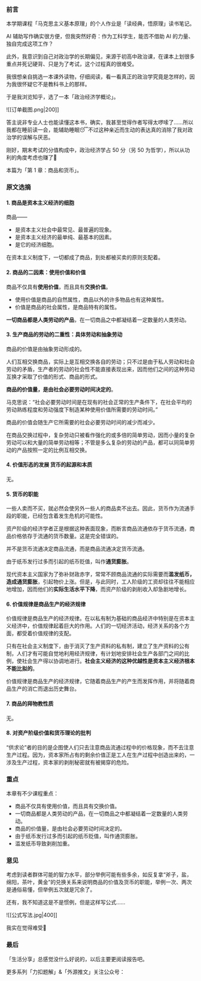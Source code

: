 ### 前言

本学期课程「马克思主义基本原理」的个人作业是「读经典，悟原理」读书笔记。

AI 辅助写作确实很方便，但我突然好奇：作为工科学生，能否不借助 AI 的力量、独自完成这项工作？

此外，我意识到自己对政治学的长期偏见，来源于初高中政治课，在课本上划很多重点并死记硬背、只是为了考试，这个过程真的很难受。

我很想亲自挑选一本课外读物，仔细阅读，看一看真正的政治学究竟是怎样的，因为我很怀疑它不是教科书上的那样。

于是我浏览知乎，选了一本「政治经济学概论」。

![[订单截图.png|200]]

答主说非专业人士也能读懂这本书，确实，我甚至觉得作者写得太啰嗦了……所以我都在睡前读一会，能辅助睡眠😴不过这种亲近而生动的表达真的消除了我对政治学的误解与厌恶。

刚好，期末考试的分值构成中，政治经济学占 50 分（另 50 为哲学），所以从功利的角度考虑也赚了🤣

本篇为「第 1 章：商品和货币」。

### 原文选摘

#### 1. 商品是资本主义经济的细胞

商品——

- 是资本主义社会中最常见、最普遍的现象。
- 是资本主义经济的最单纯、最基本的因素。
- 是它的经济细胞。

在资本主义制度下，一切都成了商品，到处都被买卖的原则支配着。

#### 2. 商品的二因素：使用价值和价值

商品不仅具有**使用价值**，而且具有**交换价值**。

- 使用价值是商品的自然属性，商品以外的许多物品也有这种属性。
- 价值是商品的社会属性，是商品特有的属性。

**一切商品都是人类劳动的产品**，在一切商品之中都凝结着一定数量的人类劳动。

#### 3. 生产商品的劳动的二重性：具体劳动和抽象劳动

商品的价值是由抽象劳动形成的。

人们互相交换商品，实际上是互相交换各自的劳动；只不过是由于私人劳动和社会劳动的矛盾，生产者的劳动的社会性不能直接表现出来，因而他们之间的这种劳动互换才采取了价值的形式、商品的形式。

**商品的价值量，是由社会必要劳动时间决定的**。

马克思说：“社会必要劳动时间是在现有的社会正常的生产条件下，在社会平均的劳动熟练程度和劳动强度下制造某种使用价值所需要的劳动时间。”

商品的价值会随生产它所需要的社会必要劳动时间的减少而减少。

在商品交换过程中，复杂劳动只被看作强化的或多倍的简单劳动，因而小量的复杂劳动可以和大量的简单劳动相等；不管是多么复杂的劳动的产品，都可以同简单劳动的产品按照一定的比例互相交换。

#### 4. 价值形态的发展 货币的起源和本质

无。

#### 5. 货币的职能

一些人卖而不买，就必然会使另外一些人的商品卖不出去。因此，货币作为流通手段的职能，已经包含着发生危机的可能性。

资产阶级的经济学者正是根据这种表面现象，而断言商品流通依存于货币流通，商品价格依存于流通的货币数量。这是完全错误的。

并不是货币流通决定商品流通，而是商品流通决定货币流通。

由于纸币发行过多而引起的纸币贬值，叫作**通货膨胀**。

现代资本主义国家为了弥补财政赤字，常常不顾商品流通的实际需要而**滥发纸币，造成通货膨胀**，引起物价上涨。但是，与此同时，工人阶级的工资却往往不能相应地增加，因而他们的**实际生活水平下降**，而资产阶级的剥削收入却急剧地增长。

#### 6. 价值规律是商品生产的经济规律

价值规律是商品生产的经济规律。在以私有制为基础的商品经济中特别是在资本主义经济中，价值规律起着巨大的作用。人们的一切经济活动，经济关系的各个方面，都受着价值规律的支配。

只有在社会主义制度下，由于消灭了生产资料的私有制，建立了生产资料的公有制，人们才有可能自觉地利用经济规律，有计划地安排社会生产各部门之间的比例，使社会生产得以协调地进行。**社会主义经济的这种优越性是资本主义经济根本不能比拟的**。

价值规律是商品生产的经济规律，它随着商品生产的产生而发挥作用，并将随着商品生产的消亡而退出历史舞台。

#### 7. 商品的拜物教性质

无。

#### 8. 对资产阶级价值和货币理论的批判

“供求论”者的目的是企图使人们只去注意商品流通过程中的价格现象，而不去注意生产过程。因为，资本家所占有的剩余价值正是工人在生产过程中创造出来的，一涉及生产过程，资本家的剥削秘密就有被揭穿的危险。

### 重点

本章有不少课程重点：

- 商品不仅具有使用价值，而且具有交换价值。
- 一切商品都是人类劳动的产品，在一切商品之中都凝结着一定数量的人类劳动。
- 商品的价值量，是由社会必要劳动时间决定的。
- 由于纸币发行过多而引起的纸币贬值，叫作通货膨胀。
- 滥发纸币导致剥削加重。

### 意见

考虑到读者群体可能的智力水平，部分举例可能有些多余，如反复拿“斧子，盐，绵阳，茶叶，黄金”的兑换关系来说明商品的价值及货币的职能，举例一次、两次是通俗易懂，但举例五次就是冗余了。

还有，我不知道这是不是惯例，但是这样写公式……

![[公式写法.jpg|400]]

我实在觉得难受🤯

### 最后

「生活分享」总感觉没什么好说的，以后主要更阅读报告吧。

更多系列「力扣题解」&「外源推文」关注公众号：